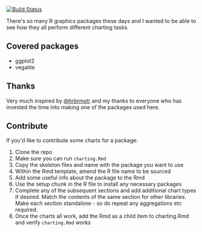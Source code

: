[![Build Status](https://travis-ci.org/stephlocke/chartgallery.svg?branch=master)](https://travis-ci.org/stephlocke/chartgallery)

There's so many R graphics packages these days and I wanted to be able to see how they all perform different charting tasks.

## Covered packages
- ggplot2
- vegalite

## Thanks
Very much inspired by [\@hrbrmstr](https://github.com/hrbrmstr) and my thanks to everyone who has invested the time into making one of the packages used here.

## Contribute
If you'd like to contribute some charts for a package:

1. Clone the repo
2. Make sure you can run `charting.Rmd`
3. Copy the skeleton files and name with the package you want to use
4. Within the Rmd template, amend the R file name to be sourced
5. Add some useful info about the package to the Rmd
6. Use the setup chunk in the R file to install any necessary packages
7. Complete any of the subsequent sections and add additional chart types if desired. Match the contents of the same section for other libraries. Make each section standalone - so do repeat any aggregations etc required.
8. Once the charts all work, add the Rmd as a child item to charting.Rmd and verify `charting.Rmd` works
